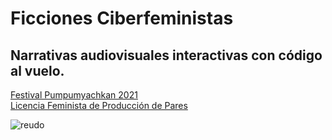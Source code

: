 # Ficciones Ciberfeministas
## Narrativas audiovisuales interactivas con código al vuelo.
[Festival Pumpumyachkan 2021](https://asimtria.org/pumpum/?page_id=802)   
[Licencia Feminista de Producción de Pares](https://labekka.red/licencia-f2f/)
  



![reudo](https://media.giphy.com/media/l3E6NUe6XgK41gKMo/giphy.gif)  

